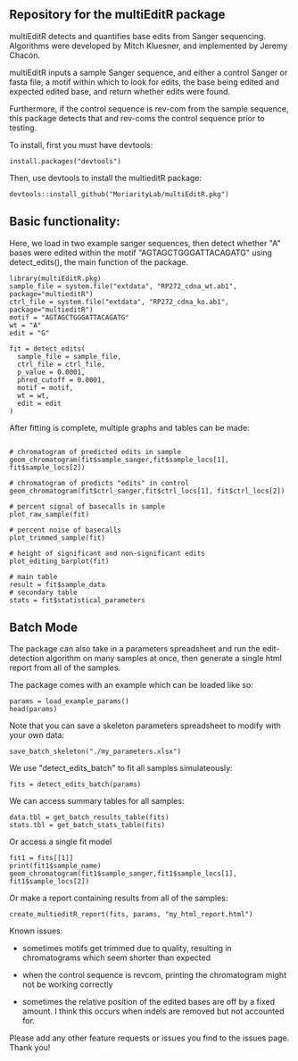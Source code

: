 ## Repository for the multiEditR package 

multiEditR detects and quantifies base edits from Sanger sequencing. Algorithms were developed by Mitch Kluesner, and implemented by Jeremy Chacón. 

multiEditR inputs a sample Sanger sequence, and either a control Sanger or fasta file, a motif within which to look for edits, the base being edited and expected edited base, and return whether edits were found.

Furthermore, if the control sequence is rev-com from the sample sequence, this package detects that and rev-coms the control sequence prior to testing.



To install, first you must have devtools:

```
install.packages("devtools")
```

Then, use devtools to install the multieditR package:

```
devtools::install_github("MoriarityLab/multiEditR.pkg")
```

## Basic functionality:

Here, we load in two example sanger sequences, then detect whether "A" bases were edited within the motif "AGTAGCTGGGATTACAGATG" using detect_edits(), the main function of the package. 
```
library(multiEditR.pkg)
sample_file = system.file("extdata", "RP272_cdna_wt.ab1", package="multieditR")
ctrl_file = system.file("extdata", "RP272_cdna_ko.ab1", package="multieditR")
motif = "AGTAGCTGGGATTACAGATG"
wt = "A"
edit = "G"

fit = detect_edits(
  sample_file = sample_file,
  ctrl_file = ctrl_file,
  p_value = 0.0001, 
  phred_cutoff = 0.0001,
  motif = motif, 
  wt = wt, 
  edit = edit 
)
```

After fitting is complete, multiple graphs and tables can be made:

```

# chromatogram of predicted edits in sample
geom_chromatogram(fit$sample_sanger,fit$sample_locs[1], fit$sample_locs[2])

# chromatogram of predicts "edits" in control
geom_chromatogram(fit$ctrl_sanger,fit$ctrl_locs[1], fit$ctrl_locs[2])

# percent signal of basecalls in sample
plot_raw_sample(fit)

# percent noise of basecalls 
plot_trimmed_sample(fit)

# height of significant and non-significant edits
plot_editing_barplot(fit)

# main table
result = fit$sample_data 
# secondary table
stats = fit$statistical_parameters 
```

## Batch Mode

The package can also take in a parameters spreadsheet and run the edit-detection algorithm on many samples at once, then generate a single html report from all of the samples. 

The package comes with an example which can be loaded like so:

```
params = load_example_params()
head(params)
```

Note that you can save a skeleton parameters spreadsheet to modify with your own data:

```
save_batch_skeleton("./my_parameters.xlsx")
```

We use "detect_edits_batch" to fit all samples simulateously:

```
fits = detect_edits_batch(params)
```

We can access summary tables for all samples:

```
data.tbl = get_batch_results_table(fits)
stats.tbl = get_batch_stats_table(fits)
```

Or access a single fit model

```
fit1 = fits[[1]] 
print(fit1$sample_name)
geom_chromatogram(fit1$sample_sanger,fit1$sample_locs[1], fit1$sample_locs[2])
```

Or make a report containing results from all of the samples:

```
create_multieditR_report(fits, params, "my_html_report.html")
```

Known issues:

- sometimes motifs get trimmed due to quality, resulting in chromatograms which seem shorter than expected

- when the control sequence is revcom, printing the chromatogram might not be working correctly

- sometimes the relative position of the edited bases are off by a fixed amount. I think this occurs when indels are removed but not accounted for. 

Please add any other feature requests or issues you find to the issues page. Thank you!

